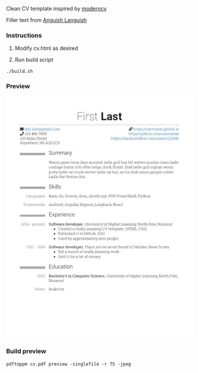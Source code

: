 Clean CV template inspired by [moderncv](https://github.com/xdanaux/moderncv)

Filler text from [Anguish Languish](https://www.crockford.com/wrrrld/anguish.html)


### Instructions

1. Modify cv.html as desired

2. Run build script

```
./build.sh
```


### Preview

![preview](preview.jpg)


### Build preview

```
pdftoppm cv.pdf preview -singlefile -r 75 -jpeg
```
